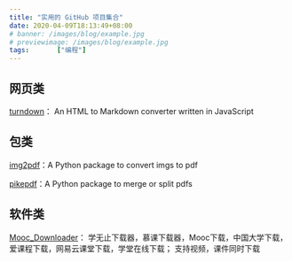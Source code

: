 ```yaml
---
title: "实用的 GitHub 项目集合"
date: 2020-04-09T18:13:49+08:00
# banner: /images/blog/example.jpg
# previewimage: /images/blog/example.jpg
tags:		["编程"]
---
```


## 网页类

[turndown](https://github.com/domchristie/turndown)：
An HTML to Markdown converter written in JavaScript

## 包类

[img2pdf](https://github.com/josch/img2pdf)：A Python package to convert imgs to pdf

[pikepdf](https://github.com/pikepdf/pikepdf)：A Python package to merge or split pdfs

## 软件类

[Mooc_Downloader](https://github.com/PyJun/Mooc_Downloader)：
学无止下载器，慕课下载器，Mooc下载，中国大学下载，爱课程下载，网易云课堂下载，学堂在线下载；
支持视频，课件同时下载
